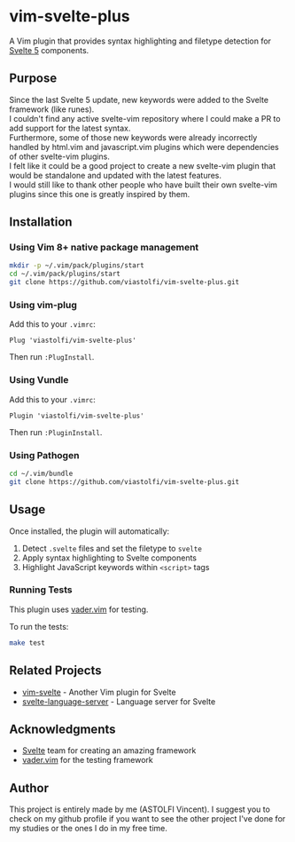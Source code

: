 # vim-svelte-plus

A Vim plugin that provides syntax highlighting and filetype detection for [Svelte 5](https://svelte.dev/) components.

## Purpose

Since the last Svelte 5 update, new keywords were added to the Svelte framework (like runes). \
I couldn't find any active svelte-vim repository where I could make a PR to add support for the latest syntax. \
Furthermore, some of those new keywords were already incorrectly handled by html.vim and javascript.vim plugins which were dependencies of other svelte-vim plugins. \
I felt like it could be a good project to create a new svelte-vim plugin that would be standalone and updated with the latest features. \
I would still like to thank other people who have built their own svelte-vim plugins since this one is greatly inspired by them.

## Installation

### Using Vim 8+ native package management

```bash
mkdir -p ~/.vim/pack/plugins/start
cd ~/.vim/pack/plugins/start
git clone https://github.com/viastolfi/vim-svelte-plus.git
```

### Using vim-plug

Add this to your `.vimrc`:

```vim
Plug 'viastolfi/vim-svelte-plus'
```

Then run `:PlugInstall`.

### Using Vundle

Add this to your `.vimrc`:

```vim
Plugin 'viastolfi/vim-svelte-plus'
```

Then run `:PluginInstall`.

### Using Pathogen

```bash
cd ~/.vim/bundle
git clone https://github.com/viastolfi/vim-svelte-plus.git
```

## Usage

Once installed, the plugin will automatically:

1. Detect `.svelte` files and set the filetype to `svelte`
2. Apply syntax highlighting to Svelte components
3. Highlight JavaScript keywords within `<script>` tags

### Running Tests

This plugin uses [vader.vim](https://github.com/junegunn/vader.vim) for testing.

To run the tests:

```bash
make test
```

## Related Projects

- [vim-svelte](https://github.com/evanleck/vim-svelte) - Another Vim plugin for Svelte
- [svelte-language-server](https://github.com/sveltejs/language-tools) - Language server for Svelte

## Acknowledgments

- [Svelte](https://svelte.dev/) team for creating an amazing framework
- [vader.vim](https://github.com/junegunn/vader.vim) for the testing framework

## Author

This project is entirely made by me (ASTOLFI Vincent). I suggest you to check on my github profile if you want to see the other project I've done for my studies or the ones I do in my free time.
